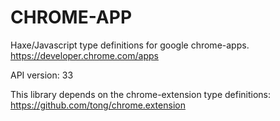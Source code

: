 CHROME-APP
==========
Haxe/Javascript type definitions for google chrome-apps.  
https://developer.chrome.com/apps  

API version: 33

This library depends on the chrome-extension type definitions: https://github.com/tong/chrome.extension
